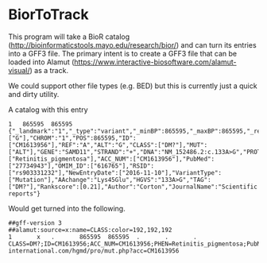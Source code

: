 # BiorToTrack

This program will take a BioR catalog (http://bioinformaticstools.mayo.edu/research/bior/) and can turn its entries
into a GFF3 file.  The primary intent is to create a GFF3 file that can be loaded into Alamut (https://www.interactive-biosoftware.com/alamut-visual/)
as a track.

We could support other file types (e.g. BED) but this is currently just a quick and dirty utility.



A catalog with this entry

```
1	865595	865595	{"_landmark":"1","_type":"variant","_minBP":865595,"_maxBP":865595,"_refAllele":"A","_altAlleles":["G"],"CHROM":"1","POS":865595,"ID":["CM1613956"],"REF":"A","ALT":"G","CLASS":["DM?"],"MUT":["ALT"],"GENE":"SAMD11","STRAND":"+","DNA":"NM_152486.2:c.133A>G","PROT":"NP_689699.2:p.K45E","PHEN":["Retinitis_pigmentosa"],"ACC_NUM":["CM1613956"],"PubMed":["27734943"],"OMIM_ID":["616765"],"RSID":["rs903331232"],"NewEntryDate":["2016-11-10"],"VariantType":["Mutation"],"AAchange":"Lys45Glu","HGVS":"133A>G","TAG":["DM?"],"Rankscore":[0.21],"Author":"Corton","JournalName":"Scientific reports"}
```

Would get turned into the following.

```
##gff-version 3
##alamut:source=x:name=CLASS:color=192,192,192
1       x   .       865595  865595  .       .       .       CLASS=DM?;ID=CM1613956;ACC_NUM=CM1613956;PHEN=Retinitis_pigmentosa;PubMed=27734943;link=https://portal.biobase-international.com/hgmd/pro/mut.php?acc=CM1613956
```